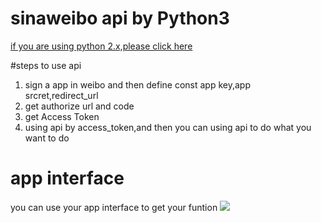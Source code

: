# sinaweibo api by Python3

[if you are using python 2.x,please click here](https://github.com/michaelliao/sinaweibopy)

#steps to use api
1. sign a app in weibo and then define const app key,app srcret,redirect_url
2. get authorize url and code
3. get Access Token
4. using api by access_token,and then you can using api to do what you want to do 

# app interface
you can use your app interface to get your funtion
![](http://i1.piimg.com/1949/491158d9dd84be39.png)